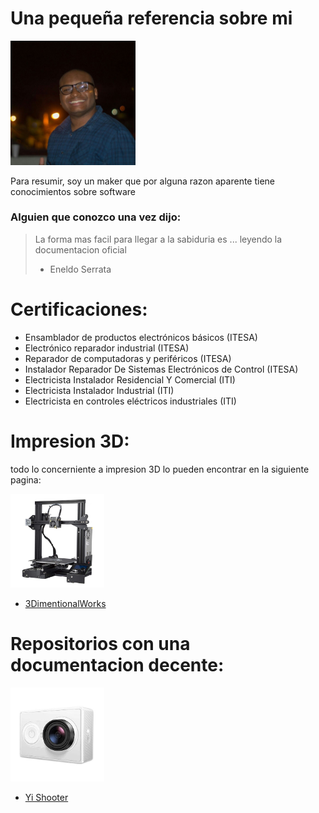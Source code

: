 # Una pequeña referencia sobre mi

<img src="./images/me.jpg" width="200">

Para resumir, soy un maker que por alguna razon aparente tiene conocimientos sobre software


### Alguien que conozco una vez dijo:
>La forma mas facil para llegar a la sabiduria es ...
>leyendo la documentacion oficial
> - Eneldo Serrata

# Certificaciones:
- Ensamblador de productos electrónicos básicos (ITESA) 
- Electrónico reparador industrial (ITESA)
- Reparador de computadoras y periféricos (ITESA)
- Instalador Reparador De Sistemas Electrónicos de Control (ITESA)
- Electricista Instalador Residencial Y Comercial (ITI)
- Electricista Instalador Industrial (ITI)
- Electricista en controles eléctricos industriales (ITI)

# Impresion 3D:

todo lo concerniente a impresion 3D lo pueden encontrar en la siguiente pagina:

<img src="./images/3dprinter.jpeg" width="150">

* [3DimentionalWorks](https://www.instagram.com/3dimentionalworks/)


# Repositorios con una documentacion decente:

<!-- <img src="./images/rf.jpg" width="150">

* [RF Project](https://mikehiciano.github.io/rfproject/)
 [in progress] -->

<img src="./images/yi.jpg" width="150">

* [Yi Shooter](https://mikehiciano.github.io/yi_shooter)

<!-- <img src="./images/pir.jpg" width="150">

* [SecuriBudge](https://mikehiciano.github.io/securibudge)
[in progress] -->